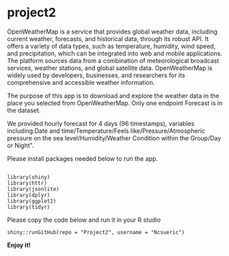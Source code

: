 # project2

OpenWeatherMap is a service that provides global weather data, including current weather, forecasts, and historical data, through its robust API. It offers a variety of data types, such as temperature, humidity, wind speed, and precipitation, which can be integrated into web and mobile applications. The platform sources data from a combination of meteorological broadcast services, weather stations, and global satellite data. OpenWeatherMap is widely used by developers, businesses, and researchers for its comprehensive and accessible weather information.

The purpose of this app is to download and explore the weather data in the place you selected from OpenWeatherMap. Only one endpoint Forecast is in the dataset.

We provided hourly forecast for 4 days (96 timestamps), variables including:Date and time/Temperature/Feels like/Pressure/Atmospheric pressure on the sea level/Humidity/Weather Condition within the Group/Day or Night".

Please install packages needed below to run the app.

```{r}

library(shiny) 
library(httr) 
library(jsonlite) 
library(dplyr) 
library(ggplot2)
library(tidyr)

```

Please copy the code below and run it in your R studio

```{r}
shiny::runGitHub(repo = "Project2", username = "Ncsueric")
```

**Enjoy it!**
